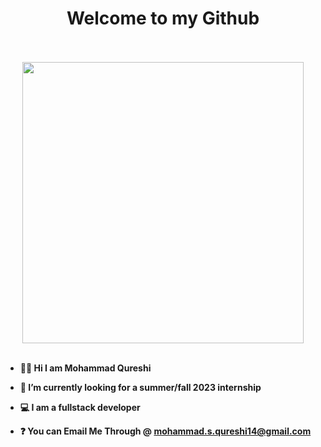 <h1 align="center"><b>Welcome to my Github </h1>
  <br/>  
    <br/>  

<div align="center">

<img src="https://github-readme-stats.vercel.app/api?username=ms-q-14&count_private=true&theme=chartreuse-dark&show_icons=true" width="450"/>

  
</div>

  <br/>  
  
- 👋🏻 Hi I am Mohammad Qureshi 

- 🔭 I’m currently looking for a summer/fall 2023 internship
  
- 💻 I am a fullstack developer 
  
- ❓ You can Email Me Through @ mohammad.s.qureshi14@gmail.com







